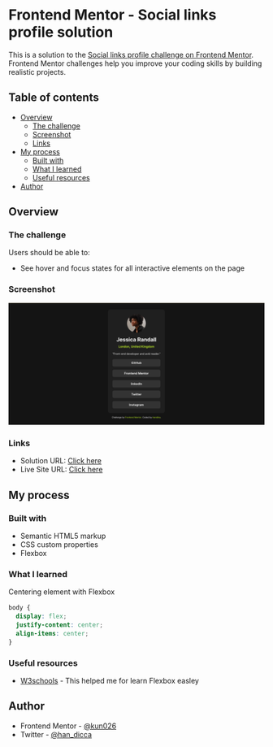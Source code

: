 # Frontend Mentor - Social links profile solution

This is a solution to the [Social links profile challenge on Frontend Mentor](https://www.frontendmentor.io/challenges/social-links-profile-UG32l9m6dQ). Frontend Mentor challenges help you improve your coding skills by building realistic projects. 

## Table of contents

- [Overview](#overview)
  - [The challenge](#the-challenge)
  - [Screenshot](#screenshot)
  - [Links](#links)
- [My process](#my-process)
  - [Built with](#built-with)
  - [What I learned](#what-i-learned)             
  - [Useful resources](#useful-resources)
- [Author](#author)

## Overview

### The challenge

Users should be able to:

- See hover and focus states for all interactive elements on the page

### Screenshot

![](./screenshot.png)

### Links

- Solution URL: [Click here](https://www.frontendmentor.io/solutions/social-links-profile-with-css-flexbox-_8DkeQp7f7)
- Live Site URL: [Click here](https://kun026.github.io/social-links-profile/)

## My process

### Built with

- Semantic HTML5 markup
- CSS custom properties
- Flexbox

### What I learned

Centering element with Flexbox


```css
body {
  display: flex;
  justify-content: center;
  align-items: center;
}
```

### Useful resources

- [W3schools](https://www.w3schools.com/css/css3_flexbox.asp) - This helped me for learn Flexbox easley

## Author

- Frontend Mentor - [@kun026](https://www.frontendmentor.io/profile/kun026)
- Twitter - [@han_dicca](https://www.twitter.com/han_dicca)

